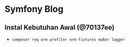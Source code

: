 # Symfony Blog

## Instal Kebutuhan Awal (@70137ee)

- `composer req orm profiler orm-fixtures maker logger`
